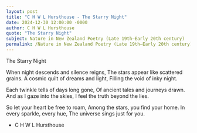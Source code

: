 ```yaml
---
layout: post
title: "C H W L Hursthouse - The Starry Night"
date: 2024-12-30 12:00:00 -0000
author: C H W L Hursthouse
quote: "The Starry Night"
subject: Nature in New Zealand Poetry (Late 19th–Early 20th century)
permalink: /Nature in New Zealand Poetry (Late 19th–Early 20th century)/C H W L Hursthouse/C H W L Hursthouse - The Starry Night
---
```


The Starry Night

When night descends and silence reigns,
The stars appear like scattered grains.
A cosmic quilt of dreams and light,
Filling the void of inky night.

Each twinkle tells of days long gone,
Of ancient tales and journeys drawn.
And as I gaze into the skies,
I feel the truth beyond the lies.

So let your heart be free to roam,
Among the stars, you find your home.
In every sparkle, every hue,
The universe sings just for you.


- C H W L Hursthouse
